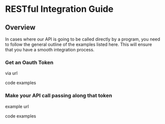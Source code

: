 # RESTful Integration Guide

## Overview

In cases where our API is going to be called directly by a program, you need to follow the general outline of the examples listed here. This will ensure that you have a smooth integration process.

### Get an Oauth Token
 via url

 code examples
### Make your API call passing along that token
 example url

 code examples
